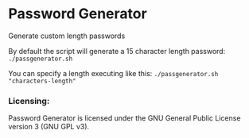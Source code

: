 # Password Generator

Generate custom length passwords

By default the script will generate a 15 character length password:
`./passgenerator.sh`

You can specify a length executing like this:
`./passgenerator.sh "characters-length"`


### Licensing:
Password Generator is licensed under the GNU General Public License version 3 (GNU GPL v3).
